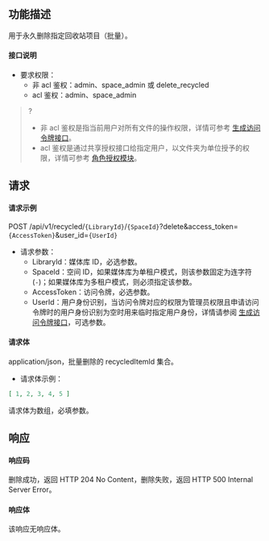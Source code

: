 ## 功能描述

用于永久删除指定回收站项目（批量）。

#### 接口说明

- 要求权限：
    - 非 acl 鉴权：admin、space_admin 或 delete_recycled
    - acl 鉴权：admin、space_admin
>?
> - 非 acl 鉴权是指当前用户对所有文件的操作权限，详情可参考 [生成访问令牌接口](https://cloud.tencent.com/document/product/1339/71159)。
> - acl 鉴权是通过共享授权接口给指定用户，以文件夹为单位授予的权限，详情可参考 [角色授权模块](https://cloud.tencent.com/document/product/1339/71014)。
>

## 请求

#### 请求示例  

POST /api/v1/recycled/`{LibraryId}`/`{SpaceId}`?delete&access_token=`{AccessToken}`&user_id=`{UserId}`

- 请求参数：
    - LibraryId：媒体库 ID，必选参数。
    - SpaceId：空间 ID，如果媒体库为单租户模式，则该参数固定为连字符(`-`)；如果媒体库为多租户模式，则必须指定该参数。
    - AccessToken：访问令牌，必选参数。
    - UserId：用户身份识别，当访问令牌对应的权限为管理员权限且申请访问令牌时的用户身份识别为空时用来临时指定用户身份，详情请参阅 [生成访问令牌接口](https://cloud.tencent.com/document/product/1339/71159)，可选参数。

#### 请求体

application/json，批量删除的 recycledItemId 集合。

- 请求体示例：

```json
[ 1, 2, 3, 4, 5 ]
```

请求体为数组，必填参数。

## 响应

#### 响应码

删除成功，返回 HTTP 204 No Content，删除失败，返回 HTTP 500 Internal Server Error。

#### 响应体

该响应无响应体。

